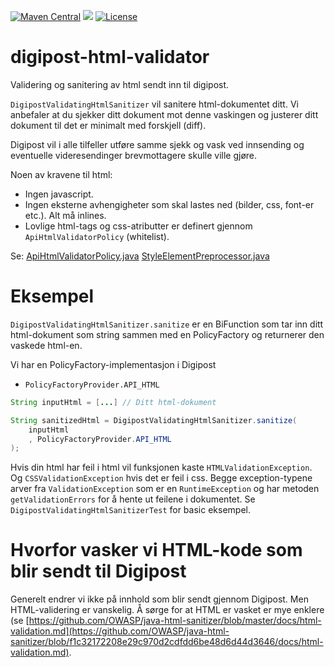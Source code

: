 [![Maven Central](https://maven-badges.herokuapp.com/maven-central/no.digpost/digipost-html-validator/badge.svg)](https://maven-badges.herokuapp.com/maven-central/no.digpost/digipost-html-validator)
![](https://github.com/digipost/digipost-html-validator/workflows/Java%20CI/badge.svg)
[![License](https://img.shields.io/badge/license-Apache%202-blue)](https://github.com/digipost/digipost-html-validator/blob/master/LICENCE)

# digipost-html-validator
Validering og sanitering av html sendt inn til digipost.

`DigipostValidatingHtmlSanitizer` vil sanitere html-dokumentet ditt. Vi anbefaler at du sjekker ditt dokument mot denne vaskingen og justerer ditt dokument til det er minimalt med forskjell (diff).

Digipost vil i alle tilfeller utføre samme sjekk og vask ved innsending og eventuelle videresendinger brevmottagere skulle ville gjøre.

Noen av kravene til html:
* Ingen javascript.
* Ingen eksterne avhengigheter som skal lastes ned (bilder, css, font-er etc.). Alt må inlines.
* Lovlige html-tags og css-atributter er definert gjennom `ApiHtmlValidatorPolicy` (whitelist). 

Se: 
[ApiHtmlValidatorPolicy.java](https://github.com/digipost/digipost-html-validator/blob/master/src/main/java/no/digipost/sanitizing/internal/ApiHtmlValidatorPolicy.java)
[StyleElementPreprocessor.java](https://github.com/digipost/digipost-html-validator/blob/master/src/main/java/no/digipost/sanitizing/internal/StyleElementPreprocessor.java)

# Eksempel

`DigipostValidatingHtmlSanitizer.sanitize` er en BiFunction som tar inn ditt html-dokument som string sammen med en PolicyFactory og returnerer den vaskede html-en.

Vi har en PolicyFactory-implementasjon i Digipost

* `PolicyFactoryProvider.API_HTML`

```java
String inputHtml = [...] // Ditt html-dokument

String sanitizedHtml = DigipostValidatingHtmlSanitizer.sanitize(
    inputHtml
    , PolicyFactoryProvider.API_HTML
);
```

Hvis din html har feil i html vil funksjonen kaste `HTMLValidationException`. Og `CSSValidationException` hvis det er feil i css. Begge exception-typene
arver fra `ValidationException` som er en `RuntimeException` og har metoden `getValidationErrors` for å hente ut feilene i dokumentet.
Se `DigipostValidatingHtmlSanitizerTest` for basic eksempel.  

# Hvorfor vasker vi HTML-kode som blir sendt til Digipost
Generelt endrer vi ikke på innhold som blir sendt gjennom Digipost. Men HTML-validering er vanskelig. Å sørge
for at HTML er vasket er mye enklere (se [https://github.com/OWASP/java-html-sanitizer/blob/master/docs/html-validation.md](https://github.com/OWASP/java-html-sanitizer/blob/f1c32172208e29c970d2cdfdd6be48d6d44d3646/docs/html-validation.md).
